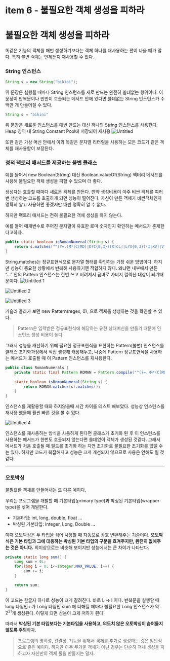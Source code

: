 # item 6 - 불필요한 객체 생성을 피하라

# 불필요한 객체 생성을 피하라

똑같은 기능의 객체를 매번 생성하기보다는 객체 하나를 재사용하는 편이 나을 때가 많다. 특히 불변 객체는 언제든지 재사용할 수 있다.

### String 인스턴스

```java
String s = new String("bikini");
```

위 문장은 실행될 때마다 String 인스턴스를 새로 만드는 완전히 쓸데없는 행위이다.
이 문장이 반복문이나 빈번이 호출되는 메서드 안에 있다면 쓸데없는 String 인스턴스가 수백만 개 만들어질 수 있다.

```java
String s = "bikini"
```

위 문장은 새로운 인스턴스를 매번 만드는 대신 하나의 String 인스턴스를 사용한다. Heap 영역 내 String Constant Pool에 저장되어 재사용
![Untitled](https://github.com/lightbell03/effective-java/assets/70000247/1c178d5b-349e-419f-932f-76ba75aa9396)

또한 같은 가상 머신 안에서 이와 똑같은 문자열 리터럴을 사용하는 모든 코드가 같은 객체를 재사용함이 보장된다.

### 정적 팩토리 매서드를 제공하는 불변 클래스

예를 들어서 new Boolean(String) 대신 Boolean.valueOf(String) 팩터리 메서드를 사용해 불필요한 객체 생성을 피할 수 있으며 더 좋다.

생성자는 호출할 때마다 새로운 객체를 만든다. 만약 생성비용이 아주 비싼 객체를 여러번 생성하는 코드를 호출하게 되면 성능이 떨어진다. 자신이 만든 객체가 비싼객체인지 명확히 알고 사용하면 좋겠지만 매번 명확히 알 수 없다.

하지만 팩토리 매서드는 전혀 불필요한 객체 생성을 하지 않는다.

예를 들어 매개변수로 주어진 문자열이 유효한 로마 숫자인지 확인하는 메서드가 존재한다고하자.

```java
public static boolean isRomanNumeral(String s) {
    return s.matches("^(?=.)M*(C[MD]|D?C{0,3})(X[CL]|L?X{0,3})(I[XV]|V?I{0,3})$");
}
```

String.matches는 정규표현식으로 문자열 형태를 확인하는 가장 쉬운 방법이다. 하지만 성능이 중요한 상황에서 반복해 사용하기엔 적합하지 않다. 왜냐면 내부에서 만든 “…” 안의 Pattern 인스턴스는 한번 쓰고 버려져서 곧바로 가비지 컬렉션 대상이 되기때문이다.
![Untitled 1](https://github.com/lightbell03/effective-java/assets/70000247/180cf1e9-7e98-4ece-9cfb-45ccb918a33e)

![Untitled 2](https://github.com/lightbell03/effective-java/assets/70000247/58140f20-12ca-43ba-a431-7bbe70a43084)

![Untitled 3](https://github.com/lightbell03/effective-java/assets/70000247/26e66bf5-8638-41d1-908b-ccaddeb2e5a7)


거슬러 올라가 보면 new Pattern(regex, 0); 으로 객체를 생성하는 것을 확인할 수 있다.

> Pattern은 입력받은 정규표현식에 해당하는 유한 상태머신을 만들기 때문에 인스턴스 생성 비용이 높다.
> 

그래서 성능을 개선하기 위해 필요한 정규표현식을 표현하는 Pattern(불변) 인스턴스를 클래스 초기화과정에서 직접 생성해 캐싱해두고, 나중에 Pattern 정규표현식을 사용하는 메서드가 호출될 때 이 Pattern 인스턴스를 재사용한다.

```java
public class RomanNumerals {
    private static final Pattern ROMAN = Pattern.compile("^(?=.)M*(C[MD]|D?C{0,3})(X[CL]|L?X{0,3})(I[XV]|V?I{0,3})$");
    
    static boolean isRomanNumeral(String s) {
        return ROMAN.matcher(s).matches();
    }
}
```

인스턴스를 재활용할 때와 하지않을때 시간 차이를 테스트 해보았다. 성능상 인스턴스를 재사용 했을때 훨씬 빠른 것을 볼 수 있다.

![Untitled 4](https://github.com/lightbell03/effective-java/assets/70000247/6e16272b-3779-4119-9b6b-25f9ab795603)

인스턴스를 재사용하는 방식을 사용하게 된다면 클래스가 초기화 된 후 이 인스턴스를 사용하는 메서드가 한번도 호출되지 않는다면 쓸데없이 객체가 생성된 것같다. 그래서 메서드가 처음 호출될 때 필드를 초기화 하는 지연 초기화로 불필요한 초기화를 없앨 수는 있다. 하지만 코드가 복잡해지고 성능은 크게 개선되지 않으므로 사용은 안해도 될 것 같다.

---

### 오토박싱

불필요한 객체를 만들어내는 또 다른 예이다.

우리는 프로그램을 개발할 때 기본타입(primary type)과 박싱된 기본타입(wrapper type)을 섞어 개발한다. 

- 기본타입: int, long, double, float …
- 박싱된 기본타입: Integer, Long, Double …

이때 오토박싱은 두 타입을 섞어 사용할 때 자동으로 상호 변환해주는 기술이다. **오토박식은 기본 타입과 그에 대응하는 박싱된 기본 타입의 구분을 흐겨주지만, 완전히 없애주는 것은 아니다.** 의미상으로는 비슷해 보이지만 성능에서는 큰 차이가 나타난다.

```java
private static long sum() {
    Long sum = 0L;
    for(long i = 0; i<=Integer.MAX_VALUE; i++) {
        sum += i;
    }

    return sum;
}
```

이 코드는 한글자 하나로 성능이 크게 갈려진다. 바로 L → l 이다. 반복문을 실행할 때 long 타입인 i 가 Long 타입인 sum 에 더해질 때마다 불필요한 Long 인스턴스가 약 $2^{31}$개 생성된다. 이렇게 되면 성능이 크게 저하가 된다.

따라서 **박싱된 기본 타입보다는 기본타입을 사용하고, 의도치 않은 오토박싱이 숨어들지 않도록 주의**하자.

> 프로그램의 명확성, 간결성, 기능을 위해서 객체를 추가로 생성하는 것은 일반적으로 좋은 예이다. 하지만 아주 무거운 객체가 아닌 경우는 단순히 객체 생성을 피하고자 자신만의 객체 풀을 만들지는 말자.
>
